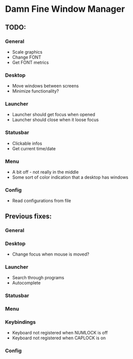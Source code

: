 # Damn Fine Window Manager

## TODO:
### General
* Scale graphics
* Change FONT
* Get FONT metrics

### Desktop
* Move windows between screens
* Minimize functionality?

### Launcher
* Launcher should get focus when opened
* Launcher should close when it loose focus

### Statusbar
* Clickable infos
* Get current time/date

### Menu
* A bit off - not really in the middle
* Some sort of color indication that a desktop has windows

### Config
* Read configurations from file

## Previous fixes:

### General

### Desktop
* Change focus when mouse is moved?

### Launcher
* Search through programs
* Autocomplete

### Statusbar

### Menu

### Keybindings
* Keyboard not registered when NUMLOCK is off
* Keyboard not registered when CAPLOCK is on

### Config
